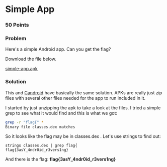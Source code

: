 # Simple App

### 50 Points

### Problem

Here's a simple Android app. Can you get the flag?

Download the file below.

[simple-app.apk](files/simple-app.apk)

### Solution

This and [Candroid](candroid.md) have basically the same solution. APKs are really just zip files with several other files needed for the app to run included in it. 

I started by just unzipping the apk to take a look at the files. I tried a simple grep to see what it would find and this is what we got:

```bash
grep -r "flag{" *
Binary file classes.dex matches
```

So it looks like the flag may be in classes.dex . Let's use strings to find out:

```
strings classes.dex | grep flag{
flag{3asY_4ndr0id_r3vers1ng}
```

And there is the flag: **flag{3asY_4ndr0id_r3vers1ng}**